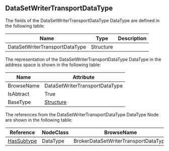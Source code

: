 <!-- datatype -->
## DataSetWriterTransportDataType
<!-- end of description -->
The fields of the DataSetWriterTransportDataType DataType are defined in the following table:  

|Name|Type|Description|
|---|---|---|
|DataSetWriterTransportDataType|Structure||

The representation of the DataSetWriterTransportDataType DataType in the address space is shown in the following table:  

|Name|Attribute|
|---|---|
|BrowseName|DataSetWriterTransportDataType|
|IsAbtract|True|
|BaseType|[Structure](../../../Part3/DataTypes/Structure/readme.md)|

The references from the DataSetWriterTransportDataType DataType Node are shown in the following table:  

|Reference|NodeClass|BrowseName|DataType|TypeDefinition|ModellingRule|
|---|---|---|---|---|---|
|[HasSubtype](../../../Part3/ReferenceTypes/HasSubtype/readme.md)|DataType|BrokerDataSetWriterTransportDataType||||

